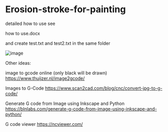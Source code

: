 # Erosion-stroke-for-painting

detailed how to use see

how to use.docx

and create test.txt and test2.txt in the same folder

![image](https://user-images.githubusercontent.com/107913134/197391749-6c9741a2-9e1d-4033-979a-b23f8039db84.png)



Other ideas:

image to gcode online (only black will be drawn)
https://www.thuijzer.nl/image2gcode/

Images to G-Code
https://www.scan2cad.com/blog/cnc/convert-jpg-to-g-code/

Generate G code from Image using Inkscape and Python
https://blnlabs.com/generate-g-code-from-image-using-inkscape-and-python/

G code viewer
https://ncviewer.com/



